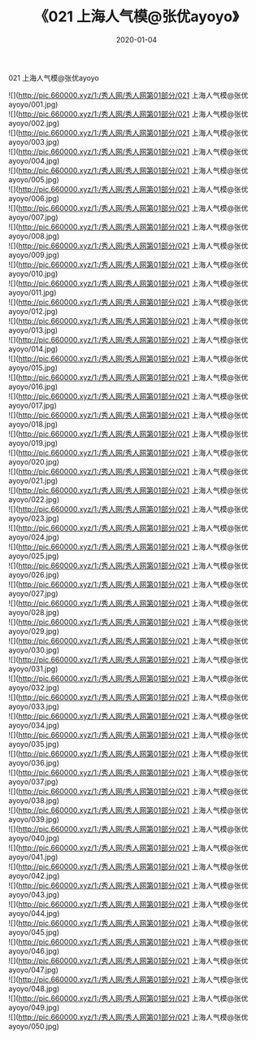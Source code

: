 ﻿---
layout: post
title:  《021 上海人气模@张优ayoyo》
date:   2020-01-04
img: http://pic.660000.xyz/1:/秀人网/秀人网第01部分/021 上海人气模@张优ayoyo/000.jpg
categories: [美女, 清纯, 唯美]
---

021 上海人气模@张优ayoyo

  ![](http://pic.660000.xyz/1:/秀人网/秀人网第01部分/021 上海人气模@张优ayoyo/001.jpg) <br> ![](http://pic.660000.xyz/1:/秀人网/秀人网第01部分/021 上海人气模@张优ayoyo/002.jpg) <br> ![](http://pic.660000.xyz/1:/秀人网/秀人网第01部分/021 上海人气模@张优ayoyo/003.jpg) <br> ![](http://pic.660000.xyz/1:/秀人网/秀人网第01部分/021 上海人气模@张优ayoyo/004.jpg) <br> ![](http://pic.660000.xyz/1:/秀人网/秀人网第01部分/021 上海人气模@张优ayoyo/005.jpg) <br> ![](http://pic.660000.xyz/1:/秀人网/秀人网第01部分/021 上海人气模@张优ayoyo/006.jpg) <br> ![](http://pic.660000.xyz/1:/秀人网/秀人网第01部分/021 上海人气模@张优ayoyo/007.jpg) <br> ![](http://pic.660000.xyz/1:/秀人网/秀人网第01部分/021 上海人气模@张优ayoyo/008.jpg) <br> ![](http://pic.660000.xyz/1:/秀人网/秀人网第01部分/021 上海人气模@张优ayoyo/009.jpg) <br> ![](http://pic.660000.xyz/1:/秀人网/秀人网第01部分/021 上海人气模@张优ayoyo/010.jpg) <br> ![](http://pic.660000.xyz/1:/秀人网/秀人网第01部分/021 上海人气模@张优ayoyo/011.jpg) <br> ![](http://pic.660000.xyz/1:/秀人网/秀人网第01部分/021 上海人气模@张优ayoyo/012.jpg) <br> ![](http://pic.660000.xyz/1:/秀人网/秀人网第01部分/021 上海人气模@张优ayoyo/013.jpg) <br> ![](http://pic.660000.xyz/1:/秀人网/秀人网第01部分/021 上海人气模@张优ayoyo/014.jpg) <br> ![](http://pic.660000.xyz/1:/秀人网/秀人网第01部分/021 上海人气模@张优ayoyo/015.jpg) <br> ![](http://pic.660000.xyz/1:/秀人网/秀人网第01部分/021 上海人气模@张优ayoyo/016.jpg) <br> ![](http://pic.660000.xyz/1:/秀人网/秀人网第01部分/021 上海人气模@张优ayoyo/017.jpg) <br> ![](http://pic.660000.xyz/1:/秀人网/秀人网第01部分/021 上海人气模@张优ayoyo/018.jpg) <br> ![](http://pic.660000.xyz/1:/秀人网/秀人网第01部分/021 上海人气模@张优ayoyo/019.jpg) <br> ![](http://pic.660000.xyz/1:/秀人网/秀人网第01部分/021 上海人气模@张优ayoyo/020.jpg) <br> ![](http://pic.660000.xyz/1:/秀人网/秀人网第01部分/021 上海人气模@张优ayoyo/021.jpg) <br> ![](http://pic.660000.xyz/1:/秀人网/秀人网第01部分/021 上海人气模@张优ayoyo/022.jpg) <br> ![](http://pic.660000.xyz/1:/秀人网/秀人网第01部分/021 上海人气模@张优ayoyo/023.jpg) <br> ![](http://pic.660000.xyz/1:/秀人网/秀人网第01部分/021 上海人气模@张优ayoyo/024.jpg) <br> ![](http://pic.660000.xyz/1:/秀人网/秀人网第01部分/021 上海人气模@张优ayoyo/025.jpg) <br> ![](http://pic.660000.xyz/1:/秀人网/秀人网第01部分/021 上海人气模@张优ayoyo/026.jpg) <br> ![](http://pic.660000.xyz/1:/秀人网/秀人网第01部分/021 上海人气模@张优ayoyo/027.jpg) <br> ![](http://pic.660000.xyz/1:/秀人网/秀人网第01部分/021 上海人气模@张优ayoyo/028.jpg) <br> ![](http://pic.660000.xyz/1:/秀人网/秀人网第01部分/021 上海人气模@张优ayoyo/029.jpg) <br> ![](http://pic.660000.xyz/1:/秀人网/秀人网第01部分/021 上海人气模@张优ayoyo/030.jpg) <br> ![](http://pic.660000.xyz/1:/秀人网/秀人网第01部分/021 上海人气模@张优ayoyo/031.jpg) <br> ![](http://pic.660000.xyz/1:/秀人网/秀人网第01部分/021 上海人气模@张优ayoyo/032.jpg) <br> ![](http://pic.660000.xyz/1:/秀人网/秀人网第01部分/021 上海人气模@张优ayoyo/033.jpg) <br> ![](http://pic.660000.xyz/1:/秀人网/秀人网第01部分/021 上海人气模@张优ayoyo/034.jpg) <br> ![](http://pic.660000.xyz/1:/秀人网/秀人网第01部分/021 上海人气模@张优ayoyo/035.jpg) <br> ![](http://pic.660000.xyz/1:/秀人网/秀人网第01部分/021 上海人气模@张优ayoyo/036.jpg) <br> ![](http://pic.660000.xyz/1:/秀人网/秀人网第01部分/021 上海人气模@张优ayoyo/037.jpg) <br> ![](http://pic.660000.xyz/1:/秀人网/秀人网第01部分/021 上海人气模@张优ayoyo/038.jpg) <br> ![](http://pic.660000.xyz/1:/秀人网/秀人网第01部分/021 上海人气模@张优ayoyo/039.jpg) <br> ![](http://pic.660000.xyz/1:/秀人网/秀人网第01部分/021 上海人气模@张优ayoyo/040.jpg) <br> ![](http://pic.660000.xyz/1:/秀人网/秀人网第01部分/021 上海人气模@张优ayoyo/041.jpg) <br> ![](http://pic.660000.xyz/1:/秀人网/秀人网第01部分/021 上海人气模@张优ayoyo/042.jpg) <br> ![](http://pic.660000.xyz/1:/秀人网/秀人网第01部分/021 上海人气模@张优ayoyo/043.jpg) <br> ![](http://pic.660000.xyz/1:/秀人网/秀人网第01部分/021 上海人气模@张优ayoyo/044.jpg) <br> ![](http://pic.660000.xyz/1:/秀人网/秀人网第01部分/021 上海人气模@张优ayoyo/045.jpg) <br> ![](http://pic.660000.xyz/1:/秀人网/秀人网第01部分/021 上海人气模@张优ayoyo/046.jpg) <br> ![](http://pic.660000.xyz/1:/秀人网/秀人网第01部分/021 上海人气模@张优ayoyo/047.jpg) <br> ![](http://pic.660000.xyz/1:/秀人网/秀人网第01部分/021 上海人气模@张优ayoyo/048.jpg) <br> ![](http://pic.660000.xyz/1:/秀人网/秀人网第01部分/021 上海人气模@张优ayoyo/049.jpg) <br> ![](http://pic.660000.xyz/1:/秀人网/秀人网第01部分/021 上海人气模@张优ayoyo/050.jpg) <br>